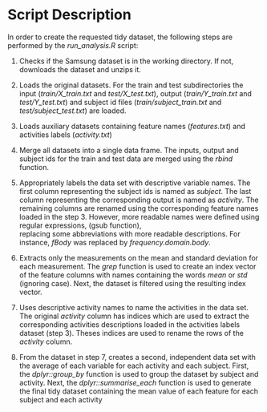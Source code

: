 # Script Description

In order to create the requested tidy dataset, the following steps
are performed by the *run\_analysis.R* script:

1. Checks if the Samsung dataset is in the working directory. If not,
downloads the dataset and unzips it.

2. Loads the original datasets. For the train and test subdirectories
the input (*train/X\_train.txt* and *test/X\_test.txt*), output 
(*train/Y\_train.txt* and *test/Y\_test.txt*)
and subject id files (*train/subject\_train.txt* and *test/subject\_test.txt*)
are loaded.

3. Loads auxiliary datasets containing feature names (*features.txt*) and 
activities labels (*activity.txt*)

4. Merge all datasets into a single data frame. The inputs, output and subject ids
for the train and test data are merged using the *rbind* function.

5. Appropriately labels the data set with descriptive variable names. The first
column representing the subject ids is named as *subject*. The last column representing
the corresponding output is named as *activity*. The remaining columns are
renamed using the corresponding feature names loaded in the step 3. However, 
more readable names were defined using regular expressions, (gsub function),  
replacing some abbreviations with more readable descriptions. For instance, *fBody*
was replaced by *frequency.domain.body*.

6. Extracts only the measurements on the mean and standard deviation for each measurement.
The *grep* function is used to create an index vector of the feature columns with names 
containing the words *mean* or *std* (ignoring case). Next, the dataset is filtered
using the resulting index vector.

7. Uses descriptive activity names to name the activities in the data set. The
original *activity* column has indices which are used to extract the corresponding
activities descriptions loaded in the activities labels dataset (step 3). Theses
indices are used to rename the rows of the *activity* column.

8. From the dataset in step 7, creates a second, independent data set with the
average of each variable for each activity and each subject. First, the 
*dplyr::group_by* function is used to group the dataset by subject and activity.
Next, the *dplyr::summarise_each* function is used to generate the final tidy
dataset containing the mean value of each feature for each subject and each
activity
